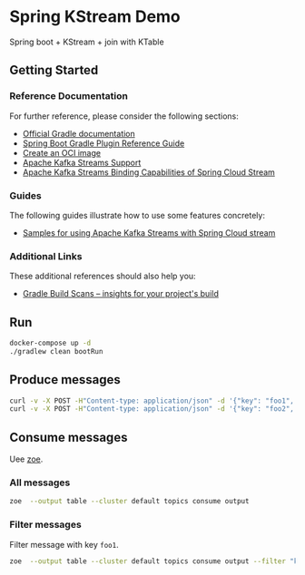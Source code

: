 # Spring KStream Demo
Spring boot + KStream + join with KTable

## Getting Started

### Reference Documentation
For further reference, please consider the following sections:

* [Official Gradle documentation](https://docs.gradle.org)
* [Spring Boot Gradle Plugin Reference Guide](https://docs.spring.io/spring-boot/docs/2.3.1.RELEASE/gradle-plugin/reference/html/)
* [Create an OCI image](https://docs.spring.io/spring-boot/docs/2.3.1.RELEASE/gradle-plugin/reference/html/#build-image)
* [Apache Kafka Streams Support](https://docs.spring.io/spring-kafka/docs/current/reference/html/_reference.html#kafka-streams)
* [Apache Kafka Streams Binding Capabilities of Spring Cloud Stream](https://docs.spring.io/spring-cloud-stream/docs/current/reference/htmlsingle/#_kafka_streams_binding_capabilities_of_spring_cloud_stream)

### Guides
The following guides illustrate how to use some features concretely:

* [Samples for using Apache Kafka Streams with Spring Cloud stream](https://github.com/spring-cloud/spring-cloud-stream-samples/tree/master/kafka-streams-samples)

### Additional Links
These additional references should also help you:

* [Gradle Build Scans – insights for your project's build](https://scans.gradle.com#gradle)


## Run
```bash
docker-compose up -d
./gradlew clean bootRun
```

## Produce messages
```bash
curl -v -X POST -H"Content-type: application/json" -d '{"key": "foo1", "value":"bar"}' http://localhost:8080/kv-stream/send
curl -v -X POST -H"Content-type: application/json" -d '{"key": "foo2", "value":"bar"}' http://localhost:8080/kv-stream/send
```
## Consume messages
Uee [zoe](https://adevinta.github.io/zoe/).

### All messages
```bash
zoe  --output table --cluster default topics consume output
```
### Filter messages
Filter message with key `foo1`.

```bash
zoe  --output table --cluster default topics consume output --filter "key == 'foo1'"
```

